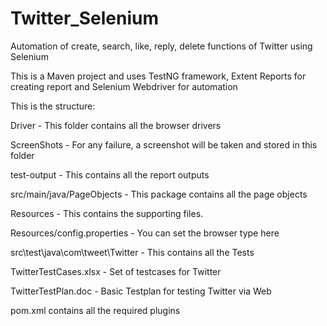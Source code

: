 # Twitter_Selenium
Automation of create, search, like, reply, delete functions of Twitter using Selenium

This is a Maven project and uses TestNG framework, Extent Reports for creating report and Selenium Webdriver for automation

This is the structure:

Driver - This folder contains all the browser drivers

ScreenShots - For any failure, a screenshot will be taken and stored in this folder

test-output - This contains all the report outputs

src/main/java/PageObjects - This package contains all the page objects

Resources - This contains the supporting files.

Resources/config.properties - You can set the browser type here

src\test\java\com\tweet\Twitter - This contains all the Tests

TwitterTestCases.xlsx - Set of testcases for Twitter

TwitterTestPlan.doc - Basic Testplan for testing Twitter via Web

pom.xml contains all the required plugins
